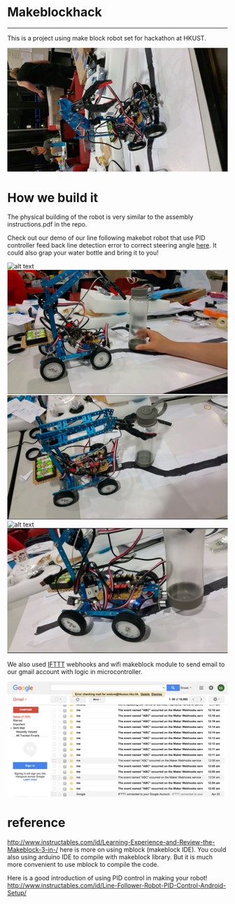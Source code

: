 # Makeblockhack

--- 

This is a project using make block robot set for hackathon at HKUST. 

![alt text](https://raw.githubusercontent.com/stevealbertwong/makeblockhack/master/pic/pic.jpg)


# How we build it
The physical building of the robot is very similar to the assembly instructions.pdf in the repo.

Check out our demo of our line following makebot robot that use PID controller feed back line detection error to correct steering angle [here](https://youtu.be/C-BMuusDLDE). It could also grap your water bottle and bring it to you!

![alt text](https://raw.githubusercontent.com/stevealbertwong/stevealbertwong.github.io/master/assets/miscellaneous/pic1.jpg)
![alt text](https://raw.githubusercontent.com/stevealbertwong/makeblockhack/master/pic/pic1.png)
![alt text](https://raw.githubusercontent.com/stevealbertwong/makeblockhack/master/pic/pic2.png)
![alt text](https://raw.githubusercontent.com/stevealbertwong/makeblockhack/master/pic/pic3.png)
![alt text](https://raw.githubusercontent.com/stevealbertwong/makeblockhack/master/pic/pic4.png)


We also used [IFTTT](https://ifttt.com/maker_webhooks) webhooks and wifi makeblock module to send email to our gmail account with logic in microcontroller. 

![alt text](https://raw.githubusercontent.com/stevealbertwong/makeblockhack/master/pic/makebot_api_IFTTT.png)



# reference 

http://www.instructables.com/id/Learning-Experience-and-Review-the-Makeblock-3-in-/ here is more on using mblock (makeblock IDE). You could also using arduino IDE to compile with makeblock library. But it is much more convenient to use mblock to compile the code.

Here is a good introduction of using PID control in making your robot!
http://www.instructables.com/id/Line-Follower-Robot-PID-Control-Android-Setup/



